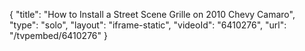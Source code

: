 {
    "title": "How to Install a Street Scene Grille on 2010 Chevy Camaro",
    "type": "solo",
    "layout": "iframe-static",
    "videoId": "6410276",
    "url": "\/tvpembed\/6410276"
}